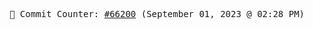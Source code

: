 <p align="center">
    <samp>
        📮 Commit Counter: <a href="https://github.com/Javascript-void0/Javascript-void0/commits/main">#66200</a> (September 01, 2023 @ 02:28 PM)
    </samp>
</p>